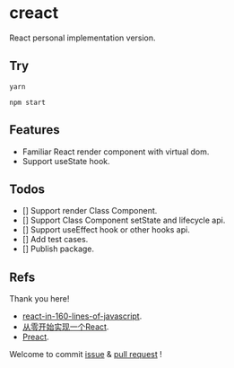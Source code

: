 # creact

React personal implementation version.

## Try

```
yarn

npm start
```

## Features

- Familiar React render component with virtual dom.
- Support useState hook.

## Todos

- [] Support render Class Component.
- [] Support Class Component setState and lifecycle api.
- [] Support useEffect hook or other hooks api.
- [] Add test cases.
- [] Publish package.

## Refs

Thank you here!

- [react-in-160-lines-of-javascript](https://medium.com/@sweetpalma/gooact-react-in-160-lines-of-javascript-44e0742ad60f).
- [从零开始实现一个React](https://github.com/hujiulong/blog/issues/4).
- [Preact](https://github.com/developit/preact).

Welcome to commit [issue](https://github.com/caiyongmin/creact/issues) & [pull request](https://github.com/caiyongmin/creact/pulls) !
